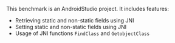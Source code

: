 This benchmark is an AndroidStudio project.
It includes features:
+ Retrieving static and non-static fields using JNI
+ Setting static and non-static fields using JNI
+ Usage of JNI functions `FindClass` and `GetobjectClass` 
